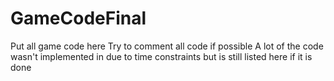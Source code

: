 # GameCodeFinal
Put all game code here
Try to comment all code if possible
A lot of the code wasn't implemented in due to time constraints but is still listed here if it is done
